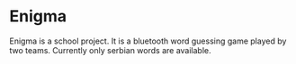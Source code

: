 
# Enigma

Enigma is a school project.
It is a bluetooth word guessing game played by two teams.
Currently only serbian words are available.
